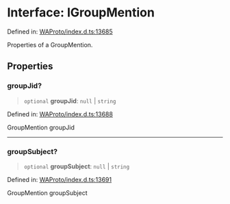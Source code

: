 # Interface: IGroupMention

Defined in: [WAProto/index.d.ts:13685](https://github.com/Fokusdotid/Baileys/blob/9c9f1957de7ce603966b24b846f4c15d5de9bbcf/WAProto/index.d.ts#L13685)

Properties of a GroupMention.

## Properties

### groupJid?

> `optional` **groupJid**: `null` \| `string`

Defined in: [WAProto/index.d.ts:13688](https://github.com/Fokusdotid/Baileys/blob/9c9f1957de7ce603966b24b846f4c15d5de9bbcf/WAProto/index.d.ts#L13688)

GroupMention groupJid

***

### groupSubject?

> `optional` **groupSubject**: `null` \| `string`

Defined in: [WAProto/index.d.ts:13691](https://github.com/Fokusdotid/Baileys/blob/9c9f1957de7ce603966b24b846f4c15d5de9bbcf/WAProto/index.d.ts#L13691)

GroupMention groupSubject

